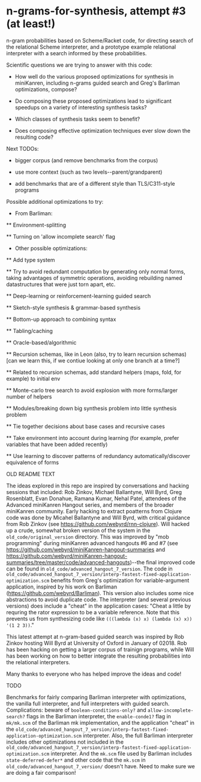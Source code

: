 # n-grams-for-synthesis, attempt #3 (at least!)

n-gram probabilities based on Scheme/Racket code, for directing search of the relational Scheme interpreter, and a prototype example relational interpreter with a search informed by these probabilities.


Scientific questions we are trying to answer with this code:

* How well do the various proposed optimizations for synthesis in miniKanren, including n-grams guided search and Greg's Barliman optimizations, compose?

* Do composing these proposed optimizations lead to significant speedups on a variety of interesting synthesis tasks?

* Which classes of synthesis tasks seem to benefit?

* Does composing effective optimization techniques ever slow down the resulting code?


Next TODOs:

* bigger corpus (and remove benchmarks from the corpus)

* use more context (such as two levels--parent/grandparent)

* add benchmarks that are of a different style than TLS/C311-style programs


Possible additional optimizations to try:

* From Barliman:

** Environment-splitting

** Turning on 'allow incomplete search' flag

* Other possible optimizations:

** Add type system

** Try to avoid redundant computation by generating only normal forms, taking advantages of symmetric operations, avoiding rebuilding named datastructures that were just torn apart, etc.

** Deep-learning or reinforcement-learning guided search

** Sketch-style synthesis & grammar-based synthesis

** Bottom-up approach to combining syntax

** Tabling/caching

** Oracle-based/algorithmic

** Recursion schemas, like in Leon (also, try to learn recursion schemas) [can we learn this, if we contiue looking at only one branch at a time?]

** Related to recursion schemas, add standard helpers (maps, fold, for example) to initial env

** Monte-carlo tree search to avoid explosion with more forms/larger number of helpers

** Modules/breaking down big synthesis problem into little synthesis problem

** Tie together decisions about base cases and recursive cases

** Take environment into account during learning (for example, prefer variables that have been added recently)

** Use learning to discover patterns of redundancy automatically/discover equivalence of forms


OLD README TEXT

The ideas explored in this repo are inspired by conversations and hacking sessions that included: Rob Zinkov, Michael Ballantyne, Will Byrd, Greg Rosenblatt, Evan Donahue, Ramana Kumar, Nehal Patel, attendees of the Advanced miniKanren Hangout series, and members of the broader miniKanren community.  Early hacking to extract poatterns from Clojure code was done by Micahel Ballantyne and Will Byrd, with critical guidance from Rob Zinkov (see https://github.com/webyrd/rnn-clojure).  Will hacked up a crude, somewhat broken version of the system in the `old_code/original_version` directory.  This was improved by "mob programming" during miniKanren advanced hangouts #6 and #7 (see https://github.com/webyrd/miniKanren-hangout-summaries and https://github.com/webyrd/miniKanren-hangout-summaries/tree/master/code/advanced-hangouts)--the final improved code can be found in `old_code/advanced_hangout_7_version`.  The code in `old_code/advanced_hangout_7_version/interp-fastest-fixed-application-optimization.scm` benefits from Greg's optimization for variable-argument application, inspired by his work on Barliman (https://github.com/webyrd/Barliman).  This version also includes some nice abstractions to avoid duplicate code.  The interpreter (and several previous versions) does include a "cheat" in the application cases: "Cheat a little by requring the rator expression to be a variable reference. Note that this prevents us from synthesizing code like `(((lambda (x) x) (lambda (x) x)) '(1 2 3))`."

This latest attempt at n-gram-based guided search was inspired by Rob Zinkov hosting Will Byrd at University of Oxford in January of 02018.  Rob has been hacking on getting a larger corpus of trainign programs, while Will has been working on how to better integrate the resulting probabilities into the relational interpreters.

Many thanks to everyone who has helped improve the ideas and code!

TODO

Benchmarks for fairly comparing Barliman interpreter with optimizations, the vanilla full interpreter, and full interpreters with guided search.   Complications: beware of `boolean-conditions-only?` and `allow-incomplete-search?` flags in the Barliman interpreter, the `enable-conde1?` flag in `mk/mk.scm` of the Barliman mk implementation, and the application "cheat" in the `old_code/advanced_hangout_7_version/interp-fastest-fixed-application-optimization.scm` interpreter. Also, the full Barliman interpreter includes other optimizations not included in the `old_code/advanced_hangout_7_version/interp-fastest-fixed-application-optimization.scm` interpreter.  And the `mk.scm` file used by Barliman includes `state-deferred-defer*` and other code that the `mk.scm` in `old_code/advanced_hangout_7_version/` doesn't have.  Need to make sure we are doing a fair comparison!